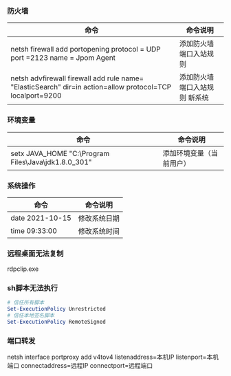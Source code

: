### 防火墙



| 命令                                                         | 命令说明                      |
| ------------------------------------------------------------ | ----------------------------- |
| netsh firewall add portopening protocol = UDP port =2123 name = Jpom Agent | 添加防火墙端口入站规则        |
| netsh advfirewall firewall add rule name= "ElasticSearch" dir=in action=allow protocol=TCP localport=9200 | 添加防火墙端口入站规则 新系统 |



### 环境变量



| 命令                                                | 命令说明                 |
| --------------------------------------------------- | ------------------------ |
| setx JAVA_HOME "C:\Program Files\Java\jdk1.8.0_301" | 添加环境变量（当前用户） |



### 系统操作



| 命令            | 命令说明     |
| --------------- | ------------ |
| date 2021-10-15 | 修改系统日期 |
| time 09:33:00   | 修改系统时间 |



### 远程桌面无法复制

rdpclip.exe

### sh脚本无法执行

```powershell
# 信任所有脚本
Set-ExecutionPolicy Unrestricted 
# 信任本地签名脚本
Set-ExecutionPolicy RemoteSigned 
```

### 端口转发

netsh interface portproxy add v4tov4 listenaddress=本机IP listenport=本机端口 connectaddress=远程IP connectport=远程端口
